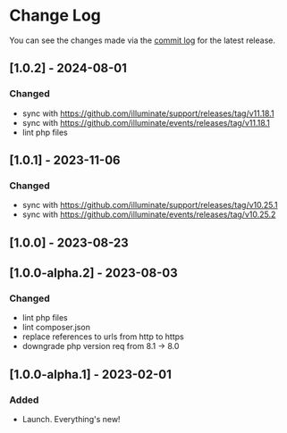 # Change Log

You can see the changes made via the [commit log](https://github.com/themehybrid/hybrid-events/commits/master) for the latest release.

## [1.0.2] - 2024-08-01

### Changed

- sync with https://github.com/illuminate/support/releases/tag/v11.18.1
- sync with https://github.com/illuminate/events/releases/tag/v11.18.1
- lint php files

## [1.0.1] - 2023-11-06

### Changed

- sync with https://github.com/illuminate/support/releases/tag/v10.25.1
- sync with https://github.com/illuminate/events/releases/tag/v10.25.2

## [1.0.0] - 2023-08-23

## [1.0.0-alpha.2] - 2023-08-03

### Changed

- lint php files
- lint composer.json
- replace references to urls from http to https
- downgrade php version req from 8.1 -> 8.0

## [1.0.0-alpha.1] - 2023-02-01

### Added

- Launch.  Everything's new!
